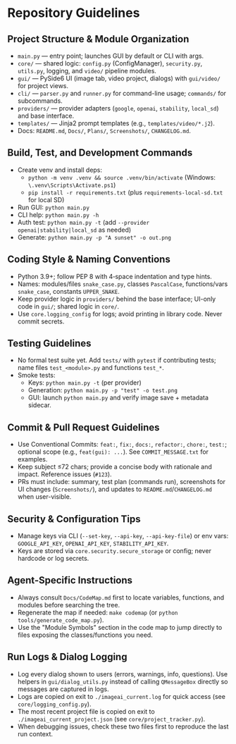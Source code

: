 # Repository Guidelines

## Project Structure & Module Organization
- `main.py` — entry point; launches GUI by default or CLI with args.
- `core/` — shared logic: `config.py` (ConfigManager), `security.py`, `utils.py`, logging, and `video/` pipeline modules.
- `gui/` — PySide6 UI (image tab, video project, dialogs) with `gui/video/` for project views.
- `cli/` — `parser.py` and `runner.py` for command-line usage; `commands/` for subcommands.
- `providers/` — provider adapters (`google`, `openai`, `stability`, `local_sd`) and base interface.
- `templates/` — Jinja2 prompt templates (e.g., `templates/video/*.j2`).
- Docs: `README.md`, `Docs/`, `Plans/`, `Screenshots/`, `CHANGELOG.md`.

## Build, Test, and Development Commands
- Create venv and install deps:
  - `python -m venv .venv && source .venv/bin/activate` (Windows: `\.venv\Scripts\Activate.ps1`)
  - `pip install -r requirements.txt` (plus `requirements-local-sd.txt` for local SD)
- Run GUI: `python main.py`
- CLI help: `python main.py -h`
- Auth test: `python main.py -t` (add `--provider openai|stability|local_sd` as needed)
- Generate: `python main.py -p "A sunset" -o out.png`

## Coding Style & Naming Conventions
- Python 3.9+; follow PEP 8 with 4‑space indentation and type hints.
- Names: modules/files `snake_case.py`, classes `PascalCase`, functions/vars `snake_case`, constants `UPPER_SNAKE`.
- Keep provider logic in `providers/` behind the base interface; UI-only code in `gui/`; shared logic in `core/`.
- Use `core.logging_config` for logs; avoid printing in library code. Never commit secrets.

## Testing Guidelines
- No formal test suite yet. Add `tests/` with `pytest` if contributing tests; name files `test_<module>.py` and functions `test_*`.
- Smoke tests:
  - Keys: `python main.py -t` (per provider)
  - Generation: `python main.py -p "test" -o test.png`
  - GUI: launch `python main.py` and verify image save + metadata sidecar.

## Commit & Pull Request Guidelines
- Use Conventional Commits: `feat:`, `fix:`, `docs:`, `refactor:`, `chore:`, `test:`; optional scope (e.g., `feat(gui): ...`). See `COMMIT_MESSAGE.txt` for examples.
- Keep subject ≤72 chars; provide a concise body with rationale and impact. Reference issues (`#123`).
- PRs must include: summary, test plan (commands run), screenshots for UI changes (`Screenshots/`), and updates to `README.md`/`CHANGELOG.md` when user-visible.

## Security & Configuration Tips
- Manage keys via CLI (`--set-key`, `--api-key`, `--api-key-file`) or env vars: `GOOGLE_API_KEY`, `OPENAI_API_KEY`, `STABILITY_API_KEY`.
- Keys are stored via `core.security.secure_storage` or config; never hardcode or log secrets.

## Agent-Specific Instructions
- Always consult `Docs/CodeMap.md` first to locate variables, functions, and modules before searching the tree.
- Regenerate the map if needed: `make codemap` (or `python tools/generate_code_map.py`).
- Use the "Module Symbols" section in the code map to jump directly to files exposing the classes/functions you need.

## Run Logs & Dialog Logging
- Log every dialog shown to users (errors, warnings, info, questions). Use helpers in `gui/dialog_utils.py` instead of calling `QMessageBox` directly so messages are captured in logs.
- Logs are copied on exit to `./imageai_current.log` for quick access (see `core/logging_config.py`).
- The most recent project file is copied on exit to `./imageai_current_project.json` (see `core/project_tracker.py`).
- When debugging issues, check these two files first to reproduce the last run context.
